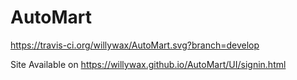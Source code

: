 # AutoMart
https://travis-ci.org/willywax/AutoMart.svg?branch=develop


Site Available on  https://willywax.github.io/AutoMart/UI/signin.html